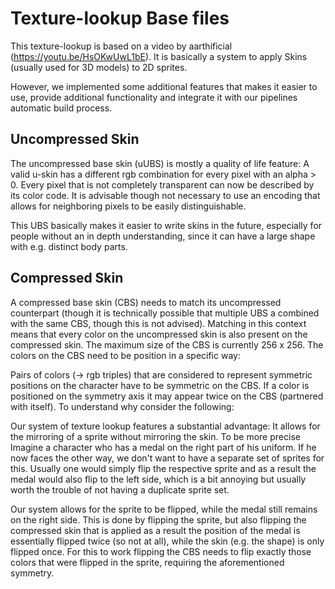# Texture-lookup Base files

This texture-lookup is based on a video by aarthificial (https://youtu.be/HsOKwUwL1bE). It is basically a system to
apply Skins (usually used for 3D models) to 2D sprites.

However, we implemented some additional features that makes it easier to use, provide additional functionality and
integrate it with our pipelines automatic build process.

## Uncompressed Skin

The uncompressed base skin (uUBS) is mostly a quality of life feature: A valid u-skin has a different rgb combination
for every
pixel with an alpha > 0. Every pixel that is not completely transparent can now be described by its color code. It is
advisable though not necessary to use an encoding that allows for neighboring pixels to be easily distinguishable.

This UBS basically makes it easier to write skins in the future, especially for people without an
in depth understanding, since it can have a large shape with e.g. distinct body parts.

## Compressed Skin

A compressed base skin (CBS) needs to match its uncompressed counterpart (though it is technically possible that
multiple
UBS a combined with the same CBS, though this is not advised). Matching in this context means that every
color on the uncompressed skin is also present on the compressed skin. The maximum size of the CBS is
currently 256 x 256.
The colors on the CBS need to be position in a specific way:

Pairs of colors (-> rgb triples) that are considered to represent symmetric positions on the character have to be
symmetric on the CBS. If a color is positioned
on the symmetry axis it may appear twice on the CBS (partnered with itself). To understand why consider the following:

Our system of texture lookup features a substantial advantage: It allows for the mirroring of a sprite without mirroring
the skin. To be more precise Imagine a character who has a medal on the right part of his uniform. If he now faces the
other way, we don't want to have a separate set of sprites for this. Usually one would simply flip the respective sprite
and as a result the medal would also flip to the left side, which is a bit annoying but usually worth the trouble of not
having a duplicate sprite set.

Our system allows for the sprite to be flipped, while the medal still remains on the right side. This is done by
flipping the sprite, but also flipping the compressed skin that is applied as a result the position of the medal is
essentially flipped twice (so not at all), while the skin (e.g. the shape) is only flipped once. For this to work
flipping the CBS needs to flip exactly those colors that were flipped in the sprite, requiring the aforementioned
symmetry.
